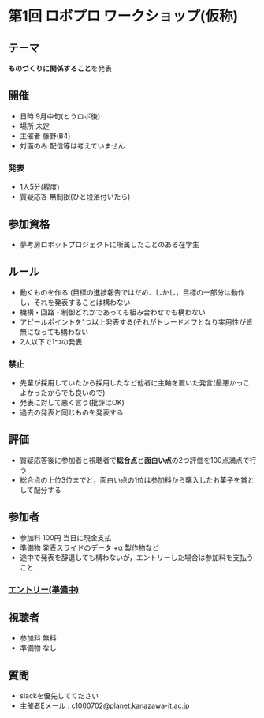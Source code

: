 # 第1回 ロボプロ ワークショップ(仮称)
## テーマ
**ものづくりに関係すること**を発表

## 開催
- 日時 9月中旬(とうロボ後)
- 場所 未定
- 主催者 藤野(B4)
- 対面のみ 配信等は考えていません

### 発表
- 1人5分(程度)
- 質疑応答 無制限(ひと段落付いたら)

## 参加資格
- 夢考房ロボットプロジェクトに所属したことのある在学生

## ルール
- 動くものを作る (目標の進捗報告ではだめ．しかし，目標の一部分は動作し，それを発表することは構わない
- 機構・回路・制御どれかであっても組み合わせでも構わない
- アピールポイントを1つ以上発表する(それがトレードオフとなり実用性が皆無になっても構わない
- 2人以下で1つの発表

### 禁止
- 先輩が採用していたから採用したなど他者に主軸を置いた発言(最悪かっこよかったからでも良いので)
- 発表に対して悪く言う(批評はOK)
- 過去の発表と同じものを発表する

## 評価
- 質疑応答後に参加者と視聴者で**総合点**と**面白い点**の2つ評価を100点満点で行う
- 総合点の上位3位までと，面白い点の1位は参加料から購入したお菓子を賞として配分する

## 参加者
- 参加料 100円 当日に現金支払
- 準備物 発表スライドのデータ +α 製作物など
- 途中で発表を辞退しても構わないが，エントリーした場合は参加料を支払うこと

### [エントリー(準備中)]()
## 視聴者
- 参加料 無料
- 準備物 なし

## 質問
- slackを優先してください
- 主催者Eメール : c1000702@planet.kanazawa-it.ac.jp

